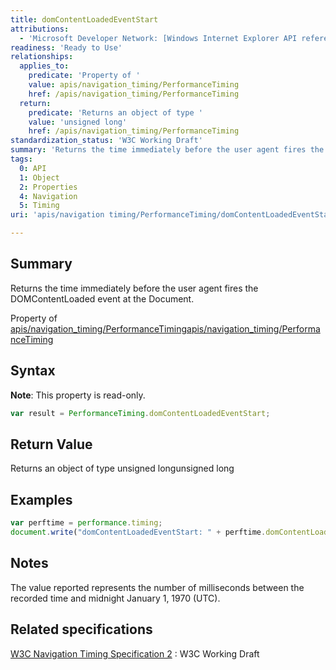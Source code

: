 ```yaml
---
title: domContentLoadedEventStart
attributions:
  - 'Microsoft Developer Network: [Windows Internet Explorer API reference Article](http://msdn.microsoft.com/en-us/library/ie/hh828809%28v=vs.85%29.aspx)'
readiness: 'Ready to Use'
relationships:
  applies_to:
    predicate: 'Property of '
    value: apis/navigation_timing/PerformanceTiming
    href: /apis/navigation_timing/PerformanceTiming
  return:
    predicate: 'Returns an object of type '
    value: 'unsigned long'
    href: /apis/navigation_timing/PerformanceTiming
standardization_status: 'W3C Working Draft'
summary: 'Returns the time immediately before the user agent fires the DOMContentLoaded event at the Document.'
tags:
  0: API
  1: Object
  2: Properties
  4: Navigation
  5: Timing
uri: 'apis/navigation timing/PerformanceTiming/domContentLoadedEventStart'

---
```

## Summary

Returns the time immediately before the user agent fires the DOMContentLoaded event at the Document.

Property of [apis/navigation\_timing/PerformanceTiming](/apis/navigation_timing/PerformanceTiming)[apis/navigation\_timing/PerformanceTiming](/apis/navigation_timing/PerformanceTiming)

## Syntax

**Note**: This property is read-only.

``` js
var result = PerformanceTiming.domContentLoadedEventStart;
```

## Return Value

Returns an object of type unsigned longunsigned long

## Examples

``` js
var perftime = performance.timing;
document.write("domContentLoadedEventStart: " + perftime.domContentLoadedEventStart + "<br />");
```

## Notes

The value reported represents the number of milliseconds between the recorded time and midnight January 1, 1970 (UTC).

## Related specifications

[W3C Navigation Timing Specification 2](http://www.w3.org/TR/navigation-timing-2/)
:   W3C Working Draft
